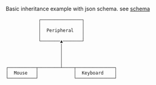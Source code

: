 Basic inheritance example with json schema.
see [schema](src/main/resources/inheritance/schema.json)
```
            ┌───────────────┐                   
            │               │                   
            │  Peripheral   │                   
            │               │                   
            └───────▲───────┘                   
                    │                           
                    │                          
                    │                           
                    │                           
┌──────────┬────────┴────┬──────────────┐       
│  Mouse   │             │  Keyboard    │       
└──────────┘             └──────────────┘       
```